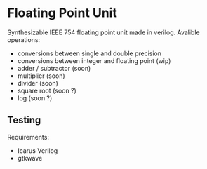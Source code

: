 # Floating Point Unit
Synthesizable IEEE 754 floating point unit made in verilog.
Avalible operations:
* conversions between single and double precision
* conversions between integer and floating point (wip)
* adder / subtractor (soon)
* multiplier (soon)
* divider (soon)
* square root (soon ?)
* log (soon ?)

## Testing

Requirements:
* Icarus Verilog
* gtkwave